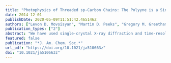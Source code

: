 ```yaml
---
title: "Photophysics of Threaded sp-Carbon Chains: The Polyyne is a Sink for Singlet and Triplet Excitation"
date: 2014-12-01
publishDate: 2020-05-09T11:51:42.465146Z
authors: ["Levon D. Movsisyan", "Martin D. Peeks", "Gregory M. Greetham", "Michael Towrie", "Amber L. Thompson", "Anthony W. Parker", "Harry L. Anderson"]
publication_types: ["2"]
abstract: "We have used single-crystal X-ray diffraction and time-resolved UV–NIR–IR absorption spectroscopy to gain insights into the structures and excited-state dynamics of a rotaxane consisting of a hexayne chain threaded through a phenanthroline macrocycle and a family of related compounds, including the rhenium(I) chlorocarbonyl complex of this rotaxane. The hexayne unit in the rhenium-rotaxane is severely nonlinear; it is bent into an arc with an angle of 155.6(1)° between the terminal C1 and C12 atoms and the centroid of the central C–C bond, with the most acute distortion at the point where the polyyne chain pushes against the Re(CO)3Cl unit. There are strong through-space excited-state interactions between the components of the rotaxanes. In the metal-free rotaxane, there is rapid singlet excitation energy transfer (EET) from the macrocycle to the hexayne (τ = 3.0 ps), whereas in the rhenium-rotaxane there is triplet EET, from the macrocycle complex 3MLCT state to the hexayne (τ = 1.5 ns). This study revealed detailed information on the short-lived higher excited state of the hexayne (lifetime ∼1 ps) and on structural reorganization and cooling of hot polyyne chains, following internal conversion (over ∼5 ps). Comparison of the observed IR bands of the excited states of the hexayne with results from time-dependent density functional calculations (TD DFT) shows that these excited states have high cumulenic character (low bond length alternation) around the central region of the chain. These findings shed light on the complex interactions between the components of this supramolecular rotaxane and are important for the development of materials for the emerging molecular and nanoscale electronics."
featured: false
publication: "*J. Am. Chem. Soc.*"
url_pdf: "https://doi.org/10.1021/ja510663z"
doi: "10.1021/ja510663z"
---
```


